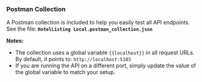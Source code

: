 ### Postman Collection

A Postman collection is included to help you easily test all API endpoints.  
See the file: **`HotelListing Local.postman_collection.json`**

**Notes:**
- The collection uses a global variable `{{localhost}}` in all request URLs.  
  By default, it points to: `http://localhost:5103`  
- If you are running the API on a different port, simply update the value of the global variable to match your setup.
